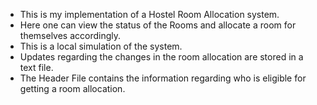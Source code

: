 * This is my implementation of a Hostel Room Allocation system.  
* Here one can view the status of the Rooms and allocate a room for themselves accordingly.  
* This is a local simulation of the system.  
* Updates regarding the changes in the room allocation are stored in a text file.
* The Header File contains the information regarding who is eligible for getting a room allocation.  
